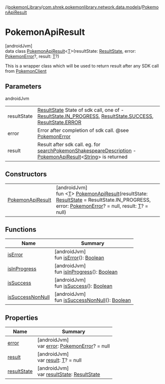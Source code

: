 //[pokemonLibrary](../../../index.md)/[com.shrek.pokemonlibrary.network.data.models](../index.md)/[PokemonApiResult](index.md)

# PokemonApiResult

[androidJvm]\
data class [PokemonApiResult](index.md)&lt;[T](index.md)&gt;(resultState: [ResultState](../../com.shrek.pokemonlibrary.network.api/-result-state/index.md), error: [PokemonError](../-pokemon-error/index.md)?, result: [T](index.md)?)

This is a wrapper class which will be used to return result after any SDK call from [PokemonClient](../../com.shrek.pokemonlibrary.client/-pokemon-client/index.md)

## Parameters

androidJvm

| | |
|---|---|
| resultState | [ResultState](../../com.shrek.pokemonlibrary.network.api/-result-state/index.md) State of sdk call, one of - [ResultState.IN_PROGRESS](../../com.shrek.pokemonlibrary.network.api/-result-state/-i-n_-p-r-o-g-r-e-s-s/index.md), [ResultState.SUCCESS](../../com.shrek.pokemonlibrary.network.api/-result-state/-s-u-c-c-e-s-s/index.md), [ResultState.ERROR](../../com.shrek.pokemonlibrary.network.api/-result-state/-e-r-r-o-r/index.md) |
| error | Error after completion of sdk call. @see [PokemonError](../-pokemon-error/index.md) |
| result | Result after sdk call. eg. for [searchPokemonShakespeareDescription](../../com.shrek.pokemonlibrary.client/-pokemon-client/search-pokemon-shakespeare-description.md) - [PokemonApiResult](index.md)<[String](https://kotlinlang.org/api/latest/jvm/stdlib/kotlin/-string/index.html)> is returned |

## Constructors

| | |
|---|---|
| [PokemonApiResult](-pokemon-api-result.md) | [androidJvm]<br>fun &lt;[T](index.md)&gt; [PokemonApiResult](-pokemon-api-result.md)(resultState: [ResultState](../../com.shrek.pokemonlibrary.network.api/-result-state/index.md) = ResultState.IN_PROGRESS, error: [PokemonError](../-pokemon-error/index.md)? = null, result: [T](index.md)? = null) |

## Functions

| Name | Summary |
|---|---|
| [isError](is-error.md) | [androidJvm]<br>fun [isError](is-error.md)(): [Boolean](https://kotlinlang.org/api/latest/jvm/stdlib/kotlin/-boolean/index.html) |
| [isInProgress](is-in-progress.md) | [androidJvm]<br>fun [isInProgress](is-in-progress.md)(): [Boolean](https://kotlinlang.org/api/latest/jvm/stdlib/kotlin/-boolean/index.html) |
| [isSuccess](is-success.md) | [androidJvm]<br>fun [isSuccess](is-success.md)(): [Boolean](https://kotlinlang.org/api/latest/jvm/stdlib/kotlin/-boolean/index.html) |
| [isSuccessNonNull](is-success-non-null.md) | [androidJvm]<br>fun [isSuccessNonNull](is-success-non-null.md)(): [Boolean](https://kotlinlang.org/api/latest/jvm/stdlib/kotlin/-boolean/index.html) |

## Properties

| Name | Summary |
|---|---|
| [error](error.md) | [androidJvm]<br>var [error](error.md): [PokemonError](../-pokemon-error/index.md)? = null |
| [result](result.md) | [androidJvm]<br>var [result](result.md): [T](index.md)? = null |
| [resultState](result-state.md) | [androidJvm]<br>var [resultState](result-state.md): [ResultState](../../com.shrek.pokemonlibrary.network.api/-result-state/index.md) |
